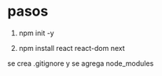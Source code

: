 
# pasos

1) npm init -y

2) npm install react react-dom next

 se crea .gitignore y se agrega node_modules

 